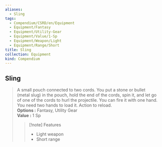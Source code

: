 ```yaml
---
aliases:
  - Sling
tags:
  - Compendium/CSRD/en/Equipment
  - Equipment/Fantasy
  - Equipment/Utility-Gear
  - Equipment/Value/1-Sp
  - Equipment/Weapon/Light
  - Equipment/Range/Short
title: Sling
collection: Equipment
kind: Compendium
---
```

## Sling  
  
>A small pouch connected to two cords. You put a stone or bullet (metal slug) in the pouch, hold the end of the cords, spin it, and let go of one of the cords to hurl the projectile. You can fire it with one hand. You need two hands to load it. Action to reload.  
> **Options :** Fantasy, Utility Gear  
> **Value :** 1 Sp  
>>[!note] Features  
>> - Light weapon  
>> - Short range